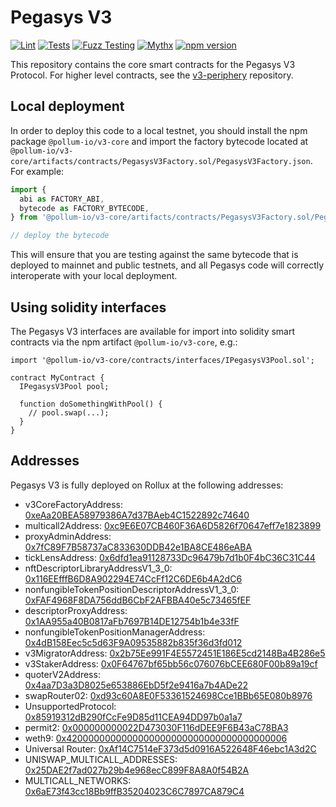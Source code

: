 # Pegasys V3

[![Lint](https://github.com/Jingo-Finance/v3-core/actions/workflows/lint.yml/badge.svg)](https://github.com/Jingo-Finance/v3-core/actions/workflows/lint.yml)
[![Tests](https://github.com/Jingo-Finance/v3-core/actions/workflows/tests.yml/badge.svg)](https://github.com/Jingo-Finance/v3-core/actions/workflows/tests.yml)
[![Fuzz Testing](https://github.com/Jingo-Finance/v3-core/actions/workflows/fuzz-testing.yml/badge.svg)](https://github.com/Jingo-Finance/v3-core/actions/workflows/fuzz-testing.yml)
[![Mythx](https://github.com/Jingo-Finance/v3-core/actions/workflows/mythx.yml/badge.svg)](https://github.com/Jingo-Finance/v3-core/actions/workflows/mythx.yml)
[![npm version](https://img.shields.io/npm/v/@pollum-io/v3-core/latest.svg)](https://www.npmjs.com/package/@pollum-io/v3-core/v/latest)

This repository contains the core smart contracts for the Pegasys V3 Protocol.
For higher level contracts, see the [v3-periphery](https://github.com/Jingo-Finance/v3-periphery)
repository.

## Local deployment

In order to deploy this code to a local testnet, you should install the npm package
`@pollum-io/v3-core`
and import the factory bytecode located at
`@pollum-io/v3-core/artifacts/contracts/PegasysV3Factory.sol/PegasysV3Factory.json`.
For example:

```typescript
import {
  abi as FACTORY_ABI,
  bytecode as FACTORY_BYTECODE,
} from '@pollum-io/v3-core/artifacts/contracts/PegasysV3Factory.sol/PegasysV3Factory.json'

// deploy the bytecode
```

This will ensure that you are testing against the same bytecode that is deployed to
mainnet and public testnets, and all Pegasys code will correctly interoperate with
your local deployment.

## Using solidity interfaces

The Pegasys V3 interfaces are available for import into solidity smart contracts
via the npm artifact `@pollum-io/v3-core`, e.g.:

```solidity
import '@pollum-io/v3-core/contracts/interfaces/IPegasysV3Pool.sol';

contract MyContract {
  IPegasysV3Pool pool;

  function doSomethingWithPool() {
    // pool.swap(...);
  }
}

```
## Addresses

Pegasys V3 is fully deployed on Rollux at the following addresses:

- v3CoreFactoryAddress: [0xeAa20BEA58979386A7d37BAeb4C1522892c74640](https://explorer.rollux.com/address/0xeAa20BEA58979386A7d37BAeb4C1522892c74640)
- multicall2Address: [0xc9E6E07CB460F36A6D5826f70647eff7e1823899](https://explorer.rollux.com/address/0xc9E6E07CB460F36A6D5826f70647eff7e1823899)
- proxyAdminAddress: [0x7fC89F7B58737aC833630DDB42e1BA8CE486eABA](https://explorer.rollux.com/address/0x7fC89F7B58737aC833630DDB42e1BA8CE486eABA)
- tickLensAddress: [0x6dfd1ea91128733Dc96479b7d1b0F4bC36C31C44](https://explorer.rollux.com/address/0x6dfd1ea91128733Dc96479b7d1b0F4bC36C31C44)
- nftDescriptorLibraryAddressV1_3_0: [0x116EEfffB6D8A902294E74CcFf12C6DE6b4A2dC6](https://explorer.rollux.com/address/0x116EEfffB6D8A902294E74CcFf12C6DE6b4A2dC6)
- nonfungibleTokenPositionDescriptorAddressV1_3_0: [0xFAF4968F8DA756ddB6CbF2AFBBA40e5c73465fEF](https://explorer.rollux.com/address/0xFAF4968F8DA756ddB6CbF2AFBBA40e5c73465fEF)
- descriptorProxyAddress: [0x1AA955a40B0817aFb7697B14DE12754b1b4e33fF](https://explorer.rollux.com/address/0x1AA955a40B0817aFb7697B14DE12754b1b4e33fF)
- nonfungibleTokenPositionManagerAddress: [0x4dB158Eec5c5d63F9A09535882b835f36d3fd012](https://explorer.rollux.com/address/0x4dB158Eec5c5d63F9A09535882b835f36d3fd012)
- v3MigratorAddress: [0x2b75Ee991F4E5572451E186E5cd2148Ba4B286e5](https://explorer.rollux.com/address/0x2b75Ee991F4E5572451E186E5cd2148Ba4B286e5)
- v3StakerAddress: [0x0F64767bf65bb56c076076bCEE680F00b89a19cf](https://explorer.rollux.com/address/0x0F64767bf65bb56c076076bCEE680F00b89a19cf)
- quoterV2Address: [0x4aa7D3a3D8025e653886EbD5f2e9416a7b4ADe22](https://explorer.rollux.com/address/0x4aa7D3a3D8025e653886EbD5f2e9416a7b4ADe22)
- swapRouter02: [0xd93c60A8E0F53361524698Cce1BBb65E080b8976](https://explorer.rollux.com/address/0xd93c60A8E0F53361524698Cce1BBb65E080b8976)
- UnsupportedProtocol: [0x85919312dB290fCcFe9D85d11CEA94DD97b0a1a7](https://explorer.rollux.com/address/0x85919312dB290fCcFe9D85d11CEA94DD97b0a1a7)
- permit2: [0x000000000022D473030F116dDEE9F6B43aC78BA3](https://explorer.rollux.com/address/0x000000000022D473030F116dDEE9F6B43aC78BA3)
- weth9: [0x4200000000000000000000000000000000000006](https://explorer.rollux.com/address/0x4200000000000000000000000000000000000006)
- Universal Router: [0xAf14C7514eF373d5d0916A522648F46ebc1A3d2C](https://explorer.rollux.com/address/0xAf14C7514eF373d5d0916A522648F46ebc1A3d2C)
- UNISWAP_MULTICALL_ADDRESSES: [0x25DAE2f7ad027b29b4e968ecC899F8A8A0f54B2A](https://explorer.rollux.com/address/0x25DAE2f7ad027b29b4e968ecC899F8A8A0f54B2A)
- MULTICALL_NETWORKS: [0x6aE73f43cc18Bb9ffB35204023C6C7897CA879C4](https://explorer.rollux.com/address/0x6aE73f43cc18Bb9ffB35204023C6C7897CA879C4)

